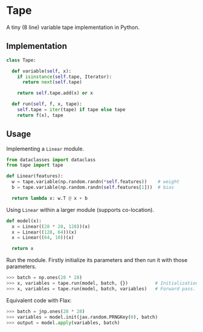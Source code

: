 # Tape

A tiny (8 line) variable tape implementation in Python.


## Implementation

```py
class Tape:

  def variable(self, x):
    if isinstance(self.tape, Iterator):
      return next(self.tape)

    return self.tape.add(x) or x

  def run(self, f, x, tape):
    self.tape = iter(tape) if tape else tape
    return f(x), tape
```


## Usage

Implementing a `Linear` module.

```py
from dataclasses import dataclass
from tape import tape

def Linear(features):
  w = tape.variable(np.random.randn(*self.features))    # weight
  b = tape.variable(np.random.randn(self.features[1]))  # bias

  return lambda x: w.T @ x + b
```

Using `Linear` within a larger module (supports co-location).

```py
def model(x):
  x = Linear((28 * 28, 128))(x)
  x = Linear((128, 64))(x)
  x = Linear((64, 10))(x)

  return x
```

Run the module. Firstly initialize its parameters and then run it with those parameters.

```py
>>> batch = np.ones(28 * 28)
>>> x, variables = tape.run(model, batch, {})          # Initialization. 
>>> x, variables = tape.run(model, batch, variables)   # Forward pass.
```

Equivalent code with Flax:

```py
>>> batch = jnp.ones(28 * 28)
>>> variables = model.init(jax.random.PRNGKey(0), batch)
>>> output = model.apply(variables, batch)
```
